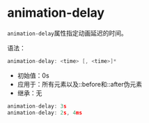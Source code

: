 animation-delay
========

`animation-delay`属性指定动画延迟的时间。

语法：

```c
animation-delay: <time> [, <time>]*
```

 - 初始值：0s
 - 应用于：所有元素以及::before和::after伪元素
 - 继承：无

```c
animation-delay: 3s
animation-delay: 2s, 4ms
```